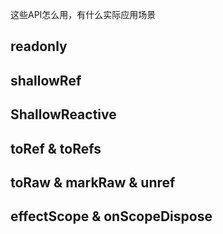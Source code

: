 这些API怎么用，有什么实际应用场景
## readonly
## shallowRef
## ShallowReactive
## toRef & toRefs
## toRaw & markRaw & unref
## effectScope & onScopeDispose